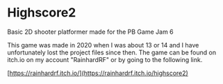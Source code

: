 # Highscore2
Basic 2D shooter platformer made for the PB Game Jam 6

This game was made in 2020 when I was about 13 or 14 and I have unfortunately lost the project files since then.
The game can be found on itch.io on my account "RainhardRF" or by going to the following link.

[https://rainhardrf.itch.io/](https://rainhardrf.itch.io/highscore2)
